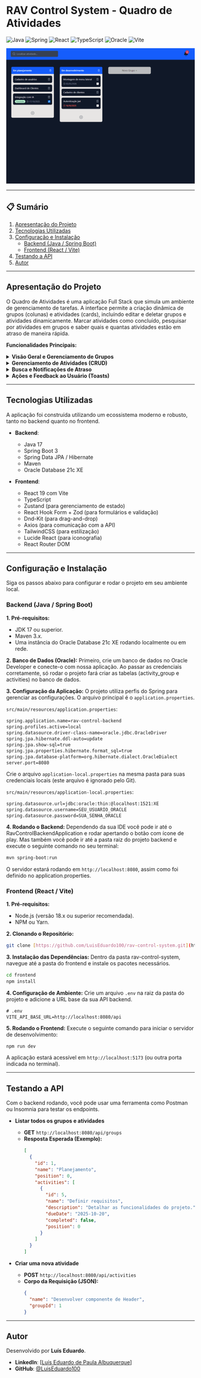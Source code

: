 # RAV Control System - Quadro de Atividades

![Java](https://img.shields.io/badge/Java-17-ED8B00?style=for-the-badge&logo=openjdk&logoColor=white)
![Spring](https://img.shields.io/badge/Spring_Boot-3.x-6DB33F?style=for-the-badge&logo=spring&logoColor=white)
![React](https://img.shields.io/badge/React-19-61DAFB?style=for-the-badge&logo=react&logoColor=black)
![TypeScript](https://img.shields.io/badge/TypeScript-5.x-3178C6?style=for-the-badge&logo=typescript&logoColor=white)
![Oracle](https://img.shields.io/badge/Oracle-21c_XE-F80000?style=for-the-badge&logo=oracle&logoColor=white)
![Vite](https://img.shields.io/badge/Vite-5.x-646CFF?style=for-the-badge&logo=vite&logoColor=white)

![Demonstração Drag-and-Drop](./.github/assets/gif-kanban.gif)

---

## 📋 Sumário

1. [Apresentação do Projeto](#-apresentação-do-projeto)
2. [Tecnologias Utilizadas](#️-tecnologias-utilizadas)
3. [Configuração e Instalação](#️-configuração-e-instalação)
   - [Backend (Java / Spring Boot)](#backend-java--spring-boot)
   - [Frontend (React / Vite)](#frontend-react--vite)
4. [Testando a API](#-testando-a-api)
5. [Autor](#️-autor)

---

## Apresentação do Projeto

O Quadro de Atividades é uma aplicação Full Stack que simula um ambiente de gerenciamento de tarefas. A interface permite a criação dinâmica de grupos (colunas) e atividades (cards), incluíndo editar e deletar grupos e atividades dinamicamente. Marcar atividades como concluído, pesquisar por atividades em grupos e saber quais e quantas atividades estão em atraso de maneira rápida.

**Funcionalidades Principais:**

<details>
  <summary><strong>Visão Geral e Gerenciamento de Grupos</strong></summary>
  <br>
  <em>Visão completa do quadro Kanban e o processo de criação de um novo grupo.</em>
  <br><br>
  <img src="./.github/assets/kanban-board.png" alt="Visão Geral do Quadro Kanban" width="750">
  <img src="./.github/assets/kanban-board-add-group.png" alt="Adicionando um novo grupo" width="750">
</details>

<details>
  <summary><strong>Gerenciamento de Atividades (CRUD)</strong></summary>
  <br>
  <em>Telas para criação e edição de atividades, com validação de formulário e campos para data de entrega e status de conclusão.</em>
  <br><br>
  <img src="./.github/assets/new-activity.png" alt="Modal de Adicionar Atividade" width="600">
  <img src="./.github/assets/edit-activity.png" alt="Modal de Edição de Atividade" width="600">
</details>

<details>
  <summary><strong>Busca e Notificações de Atraso</strong></summary>
  <br>
  <em>Funcionalidades de busca em tempo real e um sistema de notificação para atividades atrasadas, que também funciona como um filtro interativo.</em>
  <br><br>
  <img src="./.github/assets/search-activities.png" alt="Busca e Notificação" width="750">
  <img src="./.github/assets/overdue-activity-notification.png" alt="Tooltip da Notificação" width="500">
  <img src="./.github/assets/overdue-activity-filtered.png" alt="Filtro de Atividades Atrasadas Ativo" width="750">
</details>

<details>
  <summary><strong> Ações e Feedback ao Usuário (Toasts)</strong></summary>
  <br>
  <em>Sistema de notificação customizado para confirmação de ações destrutivas (exclusão) e feedback de sucesso para operações de CRUD.</em>
  <br><br>
  <img src="./.github/assets/kanban-board-creating-group.png" alt="Grupo sendo criado" width="750">
  <img src="./.github/assets/toast-grupo-criado.png" alt="Aviso de sucesso após grupo ser criado" width="500">
  <img src="./.github/assets/toast-grupo-deletado.png" alt="Aviso após grupo ser deletado" width="500">
  <img src="./.github/assets/toast-atividade-atualizada.png" alt="Aviso após atividade ser atualizada" width="500">
  <img src="./.github/assets/delete-group.png" alt="Confirmação para Excluir Grupo" width="500">
  <img src="./.github/assets/delete-activity.png" alt="Confirmação para Excluir Atividade" width="500">
</details>

---

## Tecnologias Utilizadas

A aplicação foi construída utilizando um ecossistema moderno e robusto, tanto no backend quanto no frontend.

- **Backend**:

  - Java 17
  - Spring Boot 3
  - Spring Data JPA / Hibernate
  - Maven
  - Oracle Database 21c XE

- **Frontend**:
  - React 19 com Vite
  - TypeScript
  - Zustand (para gerenciamento de estado)
  - React Hook Form + Zod (para formulários e validação)
  - Dnd-Kit (para drag-and-drop)
  - Axios (para comunicação com a API)
  - TailwindCSS (para estilização)
  - Lucide React (para iconografia)
  - React Router DOM

---

## Configuração e Instalação

Siga os passos abaixo para configurar e rodar o projeto em seu ambiente local.

### Backend (Java / Spring Boot)

**1. Pré-requisitos:**

- JDK 17 ou superior.
- Maven 3.x.
- Uma instância do Oracle Database 21c XE rodando localmente ou em rede.

**2. Banco de Dados (Oracle):**
Primeiro, crie um banco de dados no Oracle Developer e conecte-o com nossa aplicação. Ao passar as credenciais corretamente, só rodar o projeto fará criar as tabelas (activity_group e activities) no banco de dados.

**3. Configuração da Aplicação:**
O projeto utiliza perfis do Spring para gerenciar as configurações. O arquivo principal é o `application.properties`.

`src/main/resources/application.properties`:

```properties
spring.application.name=rav-control-backend
spring.profiles.active=local
spring.datasource.driver-class-name=oracle.jdbc.OracleDriver
spring.jpa.hibernate.ddl-auto=update
spring.jpa.show-sql=true
spring.jpa.properties.hibernate.format_sql=true
spring.jpa.database-platform=org.hibernate.dialect.OracleDialect
server.port=8080
```

Crie o arquivo `application-local.properties` na mesma pasta para suas credenciais locais (este arquivo é ignorado pelo Git).

`src/main/resources/application-local.properties`:

```properties
spring.datasource.url=jdbc:oracle:thin:@localhost:1521:XE
spring.datasource.username=SEU_USUARIO_ORACLE
spring.datasource.password=SUA_SENHA_ORACLE
```

**4. Rodando o Backend:**
Dependendo da sua IDE você pode ir até o RavControlBackendApplication e rodar apertando o botão com ícone de play. Mas também você pode ir até a pasta raiz do projeto backend e execute o seguinte comando no seu terminal:

```bash
mvn spring-boot:run
```

O servidor estará rodando em `http://localhost:8080`, assim como foi definido no application.properties.

### Frontend (React / Vite)

**1. Pré-requisitos:**

- Node.js (versão 18.x ou superior recomendada).
- NPM ou Yarn.

**2. Clonando o Repositório:**

```bash
git clone [https://github.com/LuisEduardo100/rav-control-system.git](https://github.com/LuisEduardo100/rav-control-system.git)
```

**3. Instalação das Dependências:**
Dentro da pasta rav-control-system, navegue até a pasta do frontend e instale os pacotes necessários.

```bash
cd frontend
npm install
```

**4. Configuração de Ambiente:**
Crie um arquivo `.env` na raiz da pasta do projeto e adicione a URL base da sua API backend.

```env
# .env
VITE_API_BASE_URL=http://localhost:8080/api
```

**5. Rodando o Frontend:**
Execute o seguinte comando para iniciar o servidor de desenvolvimento:

```bash
npm run dev
```

A aplicação estará acessível em `http://localhost:5173` (ou outra porta indicada no terminal).

---

## Testando a API

Com o backend rodando, você pode usar uma ferramenta como Postman ou Insomnia para testar os endpoints.

- **Listar todos os grupos e atividades**

  - **GET** `http://localhost:8080/api/groups`
  - **Resposta Esperada (Exemplo):**
    ```json
    [
      {
        "id": 1,
        "name": "Planejamento",
        "position": 0,
        "activities": [
          {
            "id": 5,
            "name": "Definir requisitos",
            "description": "Detalhar as funcionalidades do projeto.",
            "dueDate": "2025-10-20",
            "completed": false,
            "position": 0
          }
        ]
      }
    ]
    ```

- **Criar uma nova atividade**
  - **POST** `http://localhost:8080/api/activities`
  - **Corpo da Requisição (JSON):**
    ```json
    {
      "name": "Desenvolver componente de Header",
      "groupId": 1
    }
    ```

---

## Autor

Desenvolvido por **Luís Eduardo**.

- **LinkedIn**: [[Luís Eduardo de Paula Albuquerque](https://www.linkedin.com/in/luis-eduardo-de-paula-albuquerque/)]
- **GitHub**: [@LuisEduardo100](https://github.com/LuisEduardo100)
